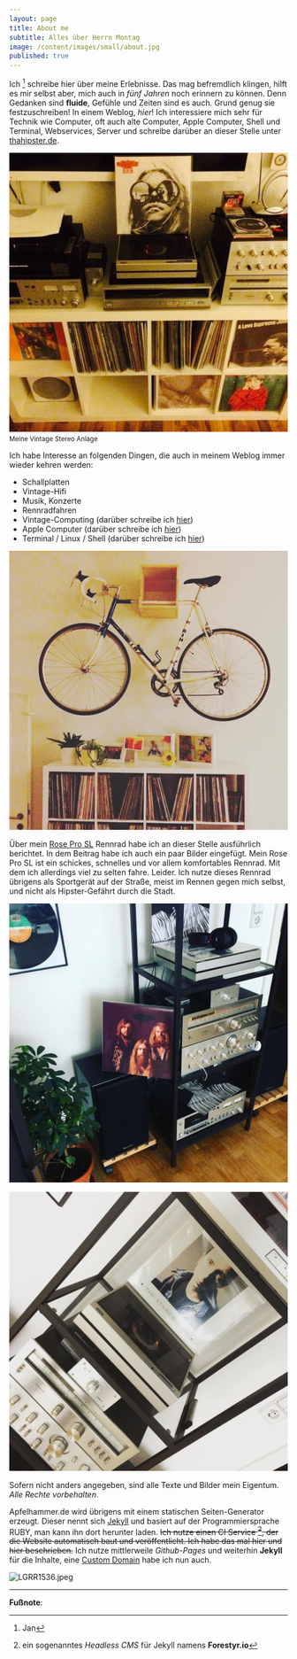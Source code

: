 ```yaml
---
layout: page
title: About me
subtitle: Alles über Herrn Montag
image: /content/images/small/about.jpg
published: true
---
```


Ich [^1] schreibe hier über meine Erlebnisse. Das mag befremdlich klingen, hilft es mir selbst aber, mich auch in *fünf Jahren* noch erinnern zu können. Denn Gedanken sind **fluide**, Gefühle und Zeiten sind es auch. Grund genug sie festzuschreiben! In einem Weblog, *hier*! Ich interessiere mich sehr für Technik wie Computer, oft auch alte Computer, Apple Computer, Shell und Terminal, Webservices, Server und schreibe darüber an dieser Stelle unter [thahipster.de](https://thahipster.de).

![Stereoanlage](/assets/about/stereo1.jpg)
<small>Meine Vintage Stereo Anlage</small>

Ich habe Interesse an folgenden Dingen, die auch in meinem Weblog immer wieder kehren werden:

- Schallplatten
- Vintage-Hifi
- Musik, Konzerte
- Rennradfahren
- Vintage-Computing (darüber schreibe ich [hier](https://thafaker.de/atari-1040-st-in-2018/))
- Apple Computer (darüber schreibe ich [hier](https://thafaker.de/tag/bigmac/))
- Terminal / Linux / Shell (darüber schreibe ich [hier](https://www.thafaker.de/tag/terminal/))

![Vintage Rennrad](/assets/about/rennrad.jpg)

Über mein [Rose Pro SL](/2016/10/01/rennrad-rose-pro-sl-3000/) Rennrad habe ich an dieser Stelle ausführlich berichtet. In dem Beitrag habe ich auch ein paar Bilder eingefügt. Mein Rose Pro SL ist ein schickes, schnelles und vor allem komfortables Rennrad. Mit dem ich allerdings viel zu selten fahre. Leider. Ich nutze dieses Rennrad übrigens als Sportgerät auf der Straße, meist im Rennen gegen mich selbst, und nicht als Hipster-Gefährt durch die Stadt.

![Stereoanlage](/assets/about/stereo2.jpg)

![Stereoanlage](/assets/about/stereo3.jpg)

Sofern nicht anders angegeben, sind alle Texte und Bilder mein Eigentum. *Alle Rechte vorbehalten*.

Apfelhammer.de wird übrigens mit einem statischen Seiten-Generator erzeugt. Dieser nennt sich [Jekyll](http://jekyllrb.com) und basiert auf der Programmiersprache RUBY, man kann ihn dort herunter laden. <strike>Ich nutze einen CI Service [^2], der die Website automatisch baut und veröffentlicht. Ich habe das mal hier und hier beschrieben.</strike> Ich nutze mittlerweile *Github-Pages* und weiterhin **Jekyll** für die Inhalte, eine [Custom Domain](http://janmontag.de) habe ich nun auch.

![LGRR1536.jpeg]({{site.baseurl}}/img/LGRR1536.jpeg)

---

**Fußnote**:

[^1]: Jan
[^2]: ein sogenanntes *Headless CMS* für Jekyll namens **Forestyr.io**
